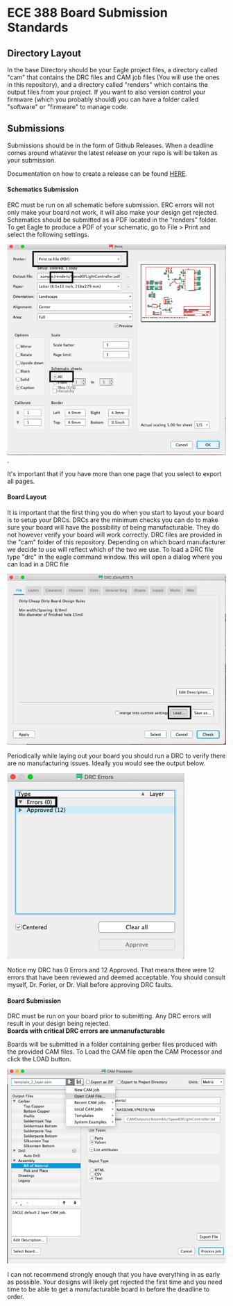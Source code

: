 # ECE 388 Board Submission Standards

## Directory Layout
In the base Directory should be your Eagle project files, a directory called "cam" that contains the DRC files and CAM job files (You will use the ones in this repository), and a directory called "renders" which contains the output files from your project. If you want to also version control your firmware (which you probably should) you can have a folder called "software" or "firmware" to manage code.  

## Submissions
Submissions should be in the form of Github Releases.  When a deadline comes around whatever the latest release on your repo is will be taken as your submission.  

Documentation on how to create a release can be found [HERE](https://docs.github.com/en/free-pro-team@latest/github/administering-a-repository/managing-releases-in-a-repository).

#### Schematics Submission
ERC must be run on all schematic before submission.  ERC errors will not only make your board not work, it will also make your design get rejected.  Schematics should be submitted as a PDF located in the "renders" folder.  To get Eagle to produce a PDF of your schematic, go to File > Print and select the following settings.  

![schematicToPDF](/readmeImg/exportToPDF.png).

It's important that if you have more than one page that you select to export all pages.

#### Board Layout
It is important that the first thing you do when you start to layout your board is to setup your DRCs.  DRCs are the minimum checks you can do to make sure your board will have the possibility of being manufacturable.  They do not however verify your board will work correctly.  DRC files are provided in the "cam" folder of this repository.  Depending on which board manufacturer we decide to use will reflect which of the two we use.  To load a DRC file type "drc" in the eagle command window.  this will open a dialog where you can load in a DRC file

![drcLoad](/readmeImg/loadDRC.png)

Periodically while  laying out your board you should run a DRC to verify there are no manufacturing issues.  Ideally you would see the output below.  

![drc](/readmeImg/drc.png)

Notice my DRC has 0 Errors and 12 Approved.  That means there were 12 errors that have been reviewed and deemed acceptable.  You should consult myself, Dr. Forier, or Dr. Viall before approving DRC faults.  

#### Board Submission

DRC must be run on your board prior to submitting.  Any DRC errors will result in your design being rejected.  
**Boards with critical DRC errors are unmanufacturable**

Boards will be submitted in a folder containing gerber files produced with the provided CAM files.  To Load the CAM file open the CAM Processor and click the LOAD button.

![camFileSelect](/readmeImg/camFileSelect.png)


I can not recommend strongly enough that you have everything in as early as possible.  Your designs will likely get rejected the first time and you need time to be able to get a manufacturable board in before the deadline to order.  
